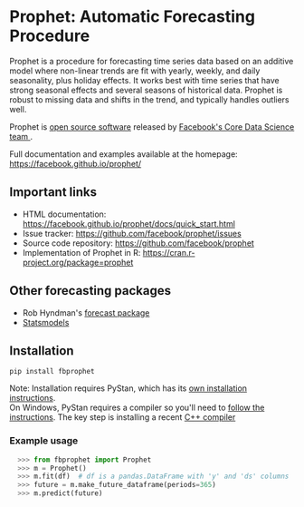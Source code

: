 
# Prophet: Automatic Forecasting Procedure

Prophet is a procedure for forecasting time series data based on an additive model where non-linear trends are fit with yearly, weekly, and daily seasonality, plus holiday effects. It works best with time series that have strong seasonal effects and several seasons of historical data. Prophet is robust to missing data and shifts in the trend, and typically handles outliers well.

Prophet is [open source software](https://code.facebook.com/projects/>)  released by [Facebook's Core Data Science team ](https://research.fb.com/category/data-science/).

Full documentation and examples available at the homepage: https://facebook.github.io/prophet/

## Important links


- HTML documentation: https://facebook.github.io/prophet/docs/quick_start.html
- Issue tracker: https://github.com/facebook/prophet/issues
- Source code repository: https://github.com/facebook/prophet
- Implementation of Prophet in R: https://cran.r-project.org/package=prophet


## Other forecasting packages

- Rob Hyndman's [forecast package](http://robjhyndman.com/software/forecast/)
- [Statsmodels](http://statsmodels.sourceforge.net/)

## Installation

```shell
pip install fbprophet
```
Note:  Installation requires PyStan, which has its [own installation instructions](http://pystan.readthedocs.io/en/latest/installation_beginner.html).  
On Windows, PyStan requires a compiler so you'll need to [follow the instructions](http://pystan.readthedocs.io/en/latest/windows.html). 
 The key step is installing a recent [C++ compiler](http://landinghub.visualstudio.com/visual-cpp-build-tools)

### Example usage

```python
  >>> from fbprophet import Prophet
  >>> m = Prophet()
  >>> m.fit(df)  # df is a pandas.DataFrame with 'y' and 'ds' columns
  >>> future = m.make_future_dataframe(periods=365)
  >>> m.predict(future)
  ```
